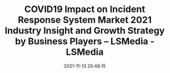 ---
"title": "COVID19 Impact on Incident Response System Market 2021 Industry Insight and Growth Strategy by Business Players – LSMedia - LSMedia"
"date": "2021-11-13 20:48:15"
"feed_name": "GOOGLENEWSMINING"
"feed_website": "https://news.google.com/search?q=mining%2Bincident&hl=en-US&gl=US&ceid=US:en"
"feed_rss": "https://news.google.com/rss/search?q=mining%2Bincident&hl=en-US&gl=US&ceid=US:en"
"link": "https://liverpoolstudentmedia.com/uncategorised/423816/covid19-impact-on-incident-response-system-market-2021-industry-insight-and-growth-strategy-by-business-players/"
"source": "{'href': 'https://liverpoolstudentmedia.com', 'title': 'LSMedia'}"
"file": "_posts/2021-1-1-b876c233dcb6f0c279e079079ed7a57ae990ba73.md"
"accident": "0"
"drilling": "0"
"dead": "0"
"injured": "0"
"arrested": "0"
"place": "unknown place"
"where": "unknown site"
"causes": "unknown"
"place_uri": "unknown place"
---